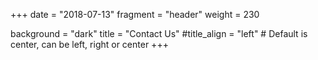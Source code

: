 +++
date = "2018-07-13"
fragment = "header"
weight = 230

background = "dark"
title = "Contact Us"
#title_align = "left" # Default is center, can be left, right or center
+++